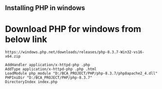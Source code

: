 ## Installing PHP in windows ##

# Download PHP for windows from below link #
```
https://windows.php.net/downloads/releases/php-8.3.7-Win32-vs16-x64.zip
```
```
AddHandler application/x-httpd-php .php
AddType application/x-httpd-php .php .html
LoadModule php_module "D:/BCA_PROJECT/PHP/php-8.3.7/php8apache2_4.dll"
PHPIniDir "D:/BCA_PROJECT/PHP/php-8.3.7"
DirectoryIndex index.php
```
